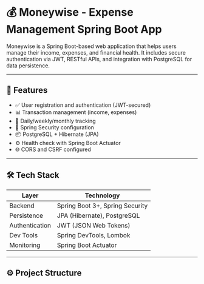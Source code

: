 # 💰 Moneywise - Expense Management Spring Boot App

Moneywise is a Spring Boot-based web application that helps users manage their income, expenses, and financial health. It includes secure authentication via JWT, RESTful APIs, and integration with PostgreSQL for data persistence.

---

## 🚀 Features

- ✅ User registration and authentication (JWT-secured)
- 📊 Transaction management (income, expenses)
- 📅 Daily/weekly/monthly tracking
- 🔐 Spring Security configuration
- 📦 PostgreSQL + Hibernate (JPA)
- ⚙️ Health check with Spring Boot Actuator
- 🌐 CORS and CSRF configured

---

## 🛠️ Tech Stack

| Layer         | Technology             |
|---------------|-------------------------|
| Backend       | Spring Boot 3+, Spring Security |
| Persistence   | JPA (Hibernate), PostgreSQL |
| Authentication| JWT (JSON Web Tokens)   |
| Dev Tools     | Spring DevTools, Lombok |
| Monitoring    | Spring Boot Actuator    |

---

## ⚙️ Project Structure 

